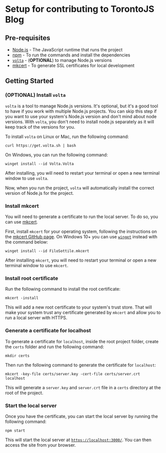 # Setup for contributing to TorontoJS Blog

## Pre-requisites

- [Node.js](https://nodejs.org/en/download/) - The JavaScript runtime that runs the project
- [npm](https://www.npmjs.com/get-npm) - To run the commands and install the dependencies
- [`volta`](https://volta.sh/) - (**OPTIONAL**) to manage Node.js versions
- [mkcert](https://github.com/FiloSottile/mkcert) - To generate SSL certificates for local development

## Getting Started

### (**OPTIONAL**) Install `volta`

`volta` is a tool to manage Node.js versions. It's optional, but it's a good tool to have if you work with multiple Node.js projects. You can skip this step if you want to use your system's Node.js version and don't mind about node versions. With `volta`, you don't need to install node.js separately as it will keep track of the versions for you.

To install `volta` on Linux or Mac, run the following command:

```shell
curl https://get.volta.sh | bash
```

On Windows, you can run the following command:

```shell
winget install --id Volta.Volta
```

After installing, you will need to restart your terminal or open a new terminal window to use `volta`.

Now, when you run the project, `volta` will automatically install the correct version of Node.js for the project.


### Install mkcert

You will need to generate a certificate to run the local server. To do so, you can use [mkcert](https://github.com/FiloSottile/mkcert).

First, install `mkcert` for your operating system, following the instructions on the [mkcert GitHub page](https://github.com/FiloSottile/mkcert?tab=readme-ov-file#installation). On Windows 10+ you can use [`winget`](https://learn.microsoft.com/en-us/windows/package-manager/winget/) instead with the command below:

```shell
winget install --id FiloSottile.mkcert
```

After installing `mkcert`, you will need to restart your terminal or open a new terminal window to use `mkcert`.

### Install root certificate

Run the following command to install the root certificate:

```shell
mkcert -install
```

This will add a new root certificate to your system's trust store. That will make your system trust any certificate generated by `mkcert` and allow you to run a local server with HTTPS.

### Generate a certificate for localhost

To generate a certificate for `localhost`, inside the root project folder, create the `certs` folder and run the following command:

```shell
mkdir certs
```

Then run the following command to generate the certificate for `localhost`:

```shell
mkcert -key-file certs/server.key -cert-file certs/server.crt localhost
```

This will generate a `server.key` and `server.crt` file in a `certs` directory at the root of the project.

### Start the local server

Once you have the certificate, you can start the local server by running the following command:

```shell
npm start
```

This will start the local server at [`https://localhost:3000/`](https://localhost:3000/). You can then access the site from your browser.
